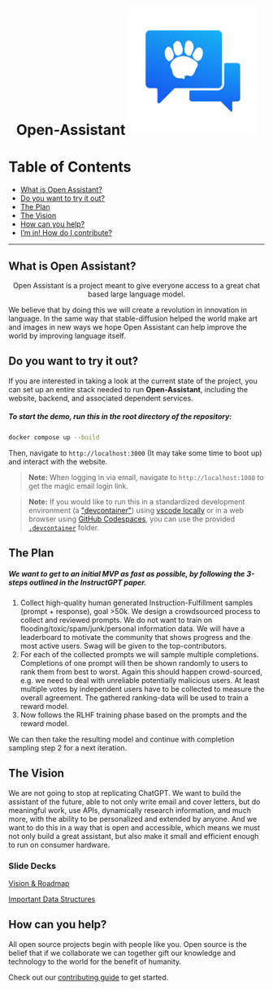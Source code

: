 <h1 align="center">
    <span>Open-Assistant</span>
  <img width="50%" hight="100%" src="https://github.com/LAION-AI/Open-Assistant/blob/main/assets/logo.png"/>
</h1>

# Table of Contents

- [What is Open Assistant?](#what-is-open-assistant)
- [Do you want to try it out?](#do-you-want-to-try-it-out)
- [The Plan](#the-plan)
- [The Vision](#the-vision)
- [How can you help?](#how-can-you-help)
- [I’m in! How do I contribute?](CONTRIBUTING.md)

---

## What is Open Assistant?

<p align="center">
    Open Assistant is a project meant to give everyone access to a great chat based large language model.
</p>

We believe that by doing this we will create a revolution in innovation in
language. In the same way that stable-diffusion helped the world make art and
images in new ways we hope Open Assistant can help improve the world by
improving language itself.

## Do you want to try it out?

If you are interested in taking a look at the current state of the project, you
can set up an entire stack needed to run **Open-Assistant**, including the
website, backend, and associated dependent services.

##### To start the demo, run this in the root directory of the repository:

```sh
docker compose up --build
```

Then, navigate to `http://localhost:3000` (It may take some time to boot up) and
interact with the website.

> **Note:** When logging in via email, navigate to `http://localhost:1080` to
> get the magic email login link.

> **Note:** If you would like to run this in a standardized development
> environment (a
> ["devcontainer"](https://code.visualstudio.com/docs/devcontainers/containers))
> using
> [vscode locally](https://code.visualstudio.com/docs/devcontainers/create-dev-container#_create-a-devcontainerjson-file)
> or in a web browser using
> [GitHub Codespaces](https://github.com/features/codespaces), you can use the
> provided [`.devcontainer`](.devcontainer/) folder.

## The Plan

##### We want to get to an initial MVP as fast as possible, by following the 3-steps outlined in the InstructGPT paper.

1. Collect high-quality human generated Instruction-Fulfillment samples
   (prompt + response), goal >50k. We design a crowdsourced process to collect
   and reviewed prompts. We do not want to train on
   flooding/toxic/spam/junk/personal information data. We will have a
   leaderboard to motivate the community that shows progress and the most active
   users. Swag will be given to the top-contributors.
2. For each of the collected prompts we will sample multiple completions.
   Completions of one prompt will then be shown randomly to users to rank them
   from best to worst. Again this should happen crowd-sourced, e.g. we need to
   deal with unreliable potentially malicious users. At least multiple votes by
   independent users have to be collected to measure the overall agreement. The
   gathered ranking-data will be used to train a reward model.
3. Now follows the RLHF training phase based on the prompts and the reward
   model.

We can then take the resulting model and continue with completion sampling step
2 for a next iteration.

## The Vision

We are not going to stop at replicating ChatGPT. We want to build the assistant
of the future, able to not only write email and cover letters, but do meaningful
work, use APIs, dynamically research information, and much more, with the
ability to be personalized and extended by anyone. And we want to do this in a
way that is open and accessible, which means we must not only build a great
assistant, but also make it small and efficient enough to run on consumer
hardware.

### Slide Decks

[Vision & Roadmap](https://docs.google.com/presentation/d/1n7IrAOVOqwdYgiYrXc8Sj0He8krn5MVZO_iLkCjTtu0/edit?usp=sharing)

[Important Data Structures](https://docs.google.com/presentation/d/1iaX_nxasVWlvPiSNs0cllR9L_1neZq0RJxd6MFEalUY/edit?usp=sharing)

## How can you help?

All open source projects begin with people like you. Open source is the belief
that if we collaborate we can together gift our knowledge and technology to the
world for the benefit of humanity.

Check out our [contributing guide](CONTRIBUTING.md) to get started.
